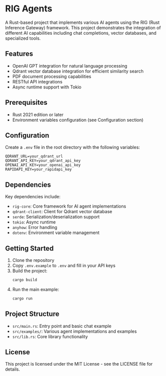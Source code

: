 # RIG Agents

A Rust-based project that implements various AI agents using the RIG (Rust Inference Gateway) framework. This project demonstrates the integration of different AI capabilities including chat completions, vector databases, and specialized tools.

## Features

- OpenAI GPT integration for natural language processing
- Qdrant vector database integration for efficient similarity search
- PDF document processing capabilities
- RESTful API integrations
- Async runtime support with Tokio

## Prerequisites

- Rust 2021 edition or later
- Environment variables configuration (see Configuration section)

## Configuration

Create a `.env` file in the root directory with the following variables:

```env
QDRANT_URL=your_qdrant_url
QDRANT_API_KEY=your_qdrant_api_key
OPENAI_API_KEY=your_openai_api_key
RAPIDAPI_KEY=your_rapidapi_key
```

## Dependencies

Key dependencies include:
- `rig-core`: Core framework for AI agent implementations
- `qdrant-client`: Client for Qdrant vector database
- `serde`: Serialization/deserialization support
- `tokio`: Async runtime
- `anyhow`: Error handling
- `dotenv`: Environment variable management

## Getting Started

1. Clone the repository
2. Copy `.env.example` to `.env` and fill in your API keys
3. Build the project:
   ```bash
   cargo build
   ```
4. Run the main example:
   ```bash
   cargo run
   ```

## Project Structure

- `src/main.rs`: Entry point and basic chat example
- `src/examples/`: Various agent implementations and examples
- `src/lib.rs`: Core library functionality

## License

This project is licensed under the MIT License - see the LICENSE file for details.
